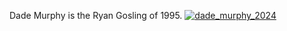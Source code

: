 Dade Murphy is the Ryan Gosling of 1995.
[![dade_murphy_2024](https://img.youtube.com/vi/Pxb5YrDjDZ8/0.jpg)](https://www.youtube.com/watch?v=Pxb5YrDjDZ8)
